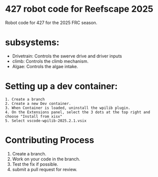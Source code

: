 # 427 robot code for Reefscape 2025

Robot code for 427 for the 2025 FRC season.

# subsystems:
- Drivetrain: Controls the swerve drive and driver inputs
- climb: Controls the climb mechanism.
- Algae: Controls the algae intake.

# Setting up a dev container:
    1. Create a branch
    2. Create a new Dev container.
    3. When Container is loaded, uninstall the wpilib plugin.
    4. On the Extensions panel, select the 3 dots at the top right and choose "Install from xisx"
    5. Select vscode-wpilib-2025.2.1.vsix

# Contributing Process
1. Create a branch.
2. Work on your code in the branch.
3. Test the fix if possible.
4. submit a pull request for review. 